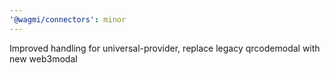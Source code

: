 ```yaml
---
'@wagmi/connectors': minor
---
```


Improved handling for universal-provider, replace legacy qrcodemodal with new web3modal

